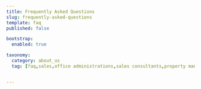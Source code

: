 ```yaml
---
title: Frequently Asked Questions
slug: frequently-asked-questions
template: faq
published: false

bootstrap:
  enabled: true

taxonomy:
  category: about_us
  tag: [faq,sales,office administrations,sales consultants,property managers,property managers,business owners,managers]


---
```

